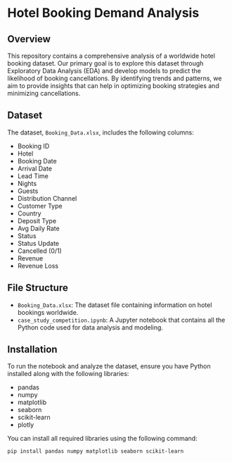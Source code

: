 # Hotel Booking Demand Analysis

## Overview
This repository contains a comprehensive analysis of a worldwide hotel booking dataset. Our primary goal is to explore this dataset through Exploratory Data Analysis (EDA) and develop models to predict the likelihood of booking cancellations. By identifying trends and patterns, we aim to provide insights that can help in optimizing booking strategies and minimizing cancellations.

## Dataset
The dataset, `Booking_Data.xlsx`, includes the following columns:

- Booking ID
- Hotel
- Booking Date
- Arrival Date
- Lead Time
- Nights
- Guests
- Distribution Channel
- Customer Type
- Country
- Deposit Type
- Avg Daily Rate
- Status
- Status Update
- Cancelled (0/1)
- Revenue
- Revenue Loss

## File Structure
- `Booking_Data.xlsx`: The dataset file containing information on hotel bookings worldwide.
- `case_study_competition.ipynb`: A Jupyter notebook that contains all the Python code used for data analysis and modeling.

## Installation
To run the notebook and analyze the dataset, ensure you have Python installed along with the following libraries:
- pandas
- numpy
- matplotlib
- seaborn
- scikit-learn
- plotly

You can install all required libraries using the following command:

```bash
pip install pandas numpy matplotlib seaborn scikit-learn
